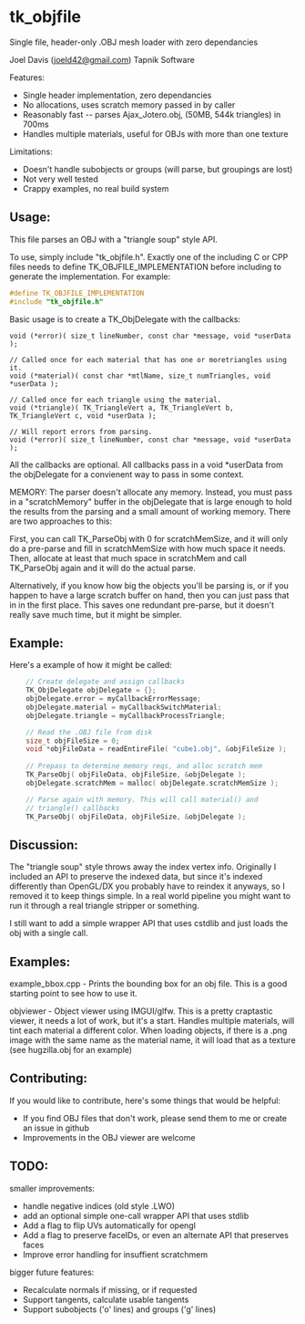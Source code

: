 # tk_objfile
Single file, header-only .OBJ mesh loader with zero dependancies

Joel Davis (joeld42@gmail.com)
Tapnik Software

Features:
 - Single header implementation, zero dependancies 
 - No allocations, uses scratch memory passed in by caller
 - Reasonably fast -- parses Ajax_Jotero.obj, (50MB, 544k triangles) in 700ms
 - Handles multiple materials, useful for OBJs with more than one texture


Limitations:
 - Doesn't handle subobjects or groups (will parse, but groupings are lost)
 - Not very well tested
 - Crappy examples, no real build system


Usage:
----------
This file parses an OBJ with a "triangle soup" style API. 

To use, simply include "tk_objfile.h". Exactly one of the including
C or CPP files needs to define TK_OBJFILE_IMPLEMENTATION before including
to generate the implementation. For example:

```C
#define TK_OBJFILE_IMPLEMENTATION
#include "tk_objfile.h"
```

Basic usage is to create a TK_ObjDelegate with the callbacks:

```
void (*error)( size_t lineNumber, const char *message, void *userData );

// Called once for each material that has one or moretriangles using it.
void (*material)( const char *mtlName, size_t numTriangles, void *userData );

// Called once for each triangle using the material.    
void (*triangle)( TK_TriangleVert a, TK_TriangleVert b, TK_TriangleVert c, void *userData );

// Will report errors from parsing.
void (*error)( size_t lineNumber, const char *message, void *userData );
```

All the callbacks are optional. All callbacks pass in a void *userData 
from the objDelegate for a convienent way to pass in some context.

MEMORY: The parser doesn't allocate any memory. Instead, you must pass in 
a "scratchMemory" buffer in the objDelegate that is large enough to hold 
the results from the parsing and a small amount of working memory. There 
are two approaches to this: 

First, you can call TK_ParseObj with 0 for scratchMemSize, and it will 
only do a pre-parse and fill in scratchMemSize with how much space it
needs. Then, allocate at least that much space in scratchMem and call
TK_ParseObj again and it will do the actual parse.

Alternatively, if you know how big the objects you'll be parsing is, 
or if you happen to have a large scratch buffer on hand, then you can
just pass that in in the first place. This saves one redundant pre-parse, 
but it doesn't really save much time, but it might be simpler.

Example:
----

Here's a example of how it might be called:
```C
	// Create delegate and assign callbacks
    TK_ObjDelegate objDelegate = {};
    objDelegate.error = myCallbackErrorMessage;
    objDelegate.material = myCallbackSwitchMaterial;
    objDelegate.triangle = myCallbackProcessTriangle;

    // Read the .OBJ file from disk
    size_t objFileSize = 0;
    void *objFileData = readEntireFile( "cube1.obj", &objFileSize );
    
    // Prepass to determine memory reqs, and alloc scratch mem
    TK_ParseObj( objFileData, objFileSize, &objDelegate );
    objDelegate.scratchMem = malloc( objDelegate.scratchMemSize );

    // Parse again with memory. This will call material() and
    // triangle() callbacks
    TK_ParseObj( objFileData, objFileSize, &objDelegate );
```

Discussion:
------
The "triangle soup" style throws away the index vertex info. Originally I
included an API to preserve the indexed data, but since it's indexed
differently than OpenGL/DX you probably have to reindex it anyways, so
I removed it to keep things simple. In a real world pipeline you might want
to run it through a real triangle stripper or something.

I still want to add a simple wrapper API that uses cstdlib and just loads
the obj with a single call.

Examples:
---

example_bbox.cpp - Prints the bounding box for an obj file. This is a good
starting point to see how to use it.

objviewer - Object viewer using IMGUI/glfw. This is a pretty craptastic
viewer, it needs a lot of work, but it's a start. Handles multiple 
materials, will tint each material a different color. When loading objects, 
if there is a .png image with the same name as the material name, it will 
load that as a texture (see hugzilla.obj for an example)

Contributing:
------

If you would like to contribute, here's some things that would be helpful:
- If you find OBJ files that don't work, please send them to me or create an issue in github
- Improvements in the OBJ viewer are welcome


TODO:
-------

smaller improvements:
- handle negative indices (old style .LWO) 
- add an optional simple one-call wrapper API that uses stdlib
- Add a flag to flip UVs automatically for opengl
- Add a flag to preserve faceIDs, or even an alternate API that preserves faces
- Improve error handling for insuffient scratchmem

bigger future features:
- Recalculate normals if missing, or if requested
- Support tangents, calculate usable tangents
- Support subobjects ('o' lines) and groups ('g' lines)
